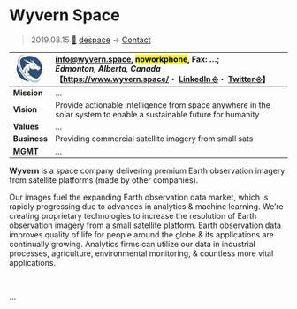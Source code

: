 # Wyvern Space
> 2019.08.15 [🚀](../../index/index.md) [despace](../index.md) → [Contact](../contact.md)

|[![](../f/contact/w/wyvern_logo1_thumb.webp)](../f/contact/w/wyvern_logo1.webp)|<info@wyvern.space>, <mark>noworkphone</mark>, Fax: …;<br> *Edmonton, Alberta, Canada*<br> 【<https://www.wyvern.space/>・ [LinkedIn ⎆](https://www.linkedin.com/company/wyvern-space)・ [Twitter ⎆](https://twitter.com/wyvernspace)】|
|:-|:-|
|**Mission**|…|
|**Vision**|Provide actionable intelligence from space anywhere in the solar system to enable a sustainable future for humanity|
|**Values**|…|
|**Business**|Providing commercial satellite imagery from small sats|
|**[MGMT](../mgmt.md)**|…|

**Wyvern** is a space company delivering premium Earth observation imagery from satellite platforms (made by other companies).

Our images fuel the expanding Earth observation data market, which is rapidly progressing due to advances in analytics & machine learning. We’re creating proprietary technologies to increase the resolution of Earth observation imagery from a small satellite platform. Earth observation data improves quality of life for people around the globe & its applications are continually growing. Analytics firms can utilize our data in industrial processes, agriculture,  environmental monitoring, & countless more vital applications.


<p style="page-break-after:always"> </p>

…

